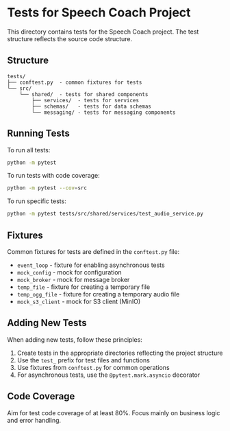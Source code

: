 # Tests for Speech Coach Project

This directory contains tests for the Speech Coach project. The test structure reflects the source code structure.

## Structure

```
tests/
├── conftest.py  - common fixtures for tests
└── src/
    └── shared/  - tests for shared components
        ├── services/  - tests for services
        ├── schemas/   - tests for data schemas
        └── messaging/ - tests for messaging components
```

## Running Tests

To run all tests:

```bash
python -m pytest
```

To run tests with code coverage:

```bash
python -m pytest --cov=src
```

To run specific tests:

```bash
python -m pytest tests/src/shared/services/test_audio_service.py
```

## Fixtures

Common fixtures for tests are defined in the `conftest.py` file:

- `event_loop` - fixture for enabling asynchronous tests
- `mock_config` - mock for configuration
- `mock_broker` - mock for message broker
- `temp_file` - fixture for creating a temporary file
- `temp_ogg_file` - fixture for creating a temporary audio file
- `mock_s3_client` - mock for S3 client (MinIO)

## Adding New Tests

When adding new tests, follow these principles:

1. Create tests in the appropriate directories reflecting the project structure
2. Use the `test_` prefix for test files and functions
3. Use fixtures from `conftest.py` for common operations
4. For asynchronous tests, use the `@pytest.mark.asyncio` decorator

## Code Coverage

Aim for test code coverage of at least 80%. Focus mainly on business logic and error handling.
